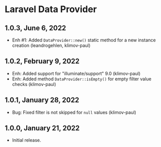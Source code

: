 Laravel Data Provider
=====================

1.0.3, June 6, 2022
-------------------

- Enh #1: Added `DataProvider::new()` static method for a new instance creation (leandrogehlen, klimov-paul)


1.0.2, February 9, 2022
-----------------------

- Enh: Added support for "illuminate/support" 9.0 (klimov-paul)
- Enh: Added method `DataProvider::isEmpty()` for empty filter value checks (klimov-paul)


1.0.1, January 28, 2022
-----------------------

- Bug: Fixed filter is not skipped for `null` values (klimov-paul)


1.0.0, January 21, 2022
-----------------------

- Initial release.
